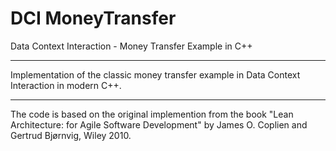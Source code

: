 # DCI MoneyTransfer
Data Context Interaction - Money Transfer Example in C++

----------

Implementation of the classic money transfer example in Data Context Interaction in modern C++. 

----------
The code is based on the original implemention from the book "Lean Architecture: for Agile Software Development" by James O. Coplien and Gertrud Bjørnvig, Wiley 2010.



